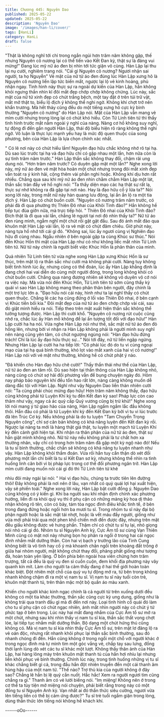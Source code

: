 ```yaml
---
title: Chương 445: Nguyên Dao
published: 2025-05-22
updated: 2025-05-22
description: 'Nguyên Dao'
image: '/images/han-li/cover/'
tags: [HanLi]
category: HanLi
draft: false
---
```


"Thật là không nghĩ tới chỉ trong ngắn ngủi hơn trăm năm không
gặp, thế nhưng Nguyên cô nương lại có thể tiến vào Kết Đan kỳ,
thật sự là đáng vui mừng!" Đang lúc mỹ nữ áo đen bị nhìn tới tức
giận vô cùng. Hàn Lập lại thu lại nụ cười, nghiêm trang nói.
"Cái gì Nguyên cô nương? Ngươi nhận sai người, ta họ Nguyễn"
Vẻ mặt của nữ tử áo đen đúng lúc Hàn Lập xưng hô là Nguyên cô
nương liền lập tức biến mất, ngược lại lộ vẻ kinh hoảng, phủ nhận
ngay.
Tình hình này thực sự ra ngoài dự kiến của Hàn Lập, hắn không
khỏi ngưng thần nhìn kĩ đôi mắt đẹp chớp chớp không chừng.
Lúc này, sắc mặt của nữ tử xinh đẹp có chút trắng bệch, một tay
đặt ở trên túi trữ vật, mắt mở thật to, biểu lộ địch ý không thể nghi
ngờ.
Không khí chợt trở nên khẩn trương.
Mà hết thảy cũng đều do một tiếng xưng hô cực kỳ bình thường
"Nguyên cô nương" do Hàn Lập nói.
Mặt của Hàn Lập vẫn mang vẻ mỉm cười nhưng trong lòng lại có
chút khó hiểu.
Còn Tử Linh tiên tử thì thấy tình hình trước mắt nằm ngoài ý nghĩ
của nàng.
Nàng cơ hồ không suy nghĩ, tự động đi đến gần người Hàn Lập,
thái độ biểu hiện rõ ràng không thể nghi ngờ.
Vô luận là thực lực mạnh yếu hay là mức độ quen thuộc của song
phương, bên của Hàn Lập là lựa chọn chính xác nhất.

" Có lẽ nơi này có chút hiểu lầm! Nguyên đạo hữu chắc không
nhớ rõ tại hạ. Dù sao lúc trước tại hạ và đạo hữu chỉ có gặp nhau
một lần, hơn nữa còn là sự tình trăm năm trước." Hàn Lập thần
sắc không thay đổi, chậm rãi ung dung nói. "Hơn trăm năm trước?
Có duyên gặp mặt một lần?"
Nghe xong lời này, mỹ nữ áo đen vẻ mặt hòa hoãn một chút
nhưng trong đôi mắt xinh đẹp vẫn toát ra ý kinh hãi, cộng thêm vài
phần nghi hoặc.
Không khí dịu hơn rất nhiều.
Chẳng qua sau khi mỹ nữ áo đen nhìn chằm chằm Hàn Lập một
lát, thần sắc tràn đầy vẻ hồ nghi nói:
"Ta thấy diện mạo các hạ thật sự rất lạ, thực sự nhớ không ra đã
gặp tại nơi nào. Hay là đạo hữu cố ý lừa ta?" Nói xong lời này,
trong mắt nữ này hàn quang lưu động, lại ẩn ẩn lộ ra một tia địch
ý.
Hàn Lập có chút buồn cười.
"Nguyên cô nương trăm năm trước, có phải đã đi qua phường thị
Thiên Đô nhai của Khôi Tinh đảo?" Hắn không hề tiếp tục đùa
giỡn nữa, mà trực tiếp hỏi.
" Thiên Đô nhai của Khôi Tinh đảo? Đích thật là đi qua vài lần,
chẳng lẽ ngươi tại nơi đó nhìn thấy ta?" Nữ tử áo đen rùng mình,
ngẫm nghĩ một chút rồi gật gật đầu. Sau đó ánh mắt đảo qua
khuôn mặt Hàn Lập vài lần, lộ ra vẻ mặt có chút đăm chiêu.
Giờ phút này, nàng tựa hồ nhớ tới cái gì đó.
"Không sai, lúc ấy ngươi cùng vị Nghiên đạo hữu đi cùng nhau.
Ngẫu nhiên ở bên ngoài gặp ta cùng Khúc sư thúc." Nói đến Khúc
Hồn thì mặt của Hàn Lập như có như không liếc mắt nhìn Tử Linh
tiên tử. Nữ tử này chính là người biết việc Khúc Hồn là phân thân
của mình.

Quả nhiên Tử Linh tiên tử vừa nghe xong Hàn Lập xưng Khúc
Hồn là sư thúc, trên mặt lộ ra thần sắc như cười mà không phải
cười. Nàng tuy không biết tình hình lúc ấy, nhưng cũng có thể
đoán, lúc ấy Hàn Lập khẳng định là đang chơi hai vai diễn do
cùng một người đóng, trong long không khỏi có chút buồn cười.
Chẳng qua nàng đương nhiên sẽ không vô duyên vô cớ nói ra
việc này.
Mà vừa nói đến Khúc Hồn, Tử Linh tiên tử sớm cũng thấy kỳ quái
vì sao Hàn Lập không mang theo phân thân bên người, đây chính
là một trợ lực lớn a.
"Đạo hữu nói cái này, hình như ta lại nghĩ thấy có chút quen
thuộc. Chẳng lẽ các hạ cũng đứng ở lối vào Thiên Đô nhai, ở bên
cạnh vị Khúc tiền bối kia." Đôi mắt đẹp của nữ tử áo đen chớp
chớp vài cái, sau đó giật mình hiểu ra nói.
Tiếp theo trên mặt xuất hiện thần sắc không thể tưởng tượng
được.
Hàn Lập thì cười khổ.
"Nguyên cô nương rút cuộc cũng nhớ ra, chắc lúc ấy Hàn mỗ
không để lại ấn tượng tốt đối với đạo hữu!" Hàn Lập cười ha ha
nói.
Vừa nghe Hàn Lập nói như thế, sắc mặt nữ tử áo đen đỏ hồng
lên, nhưng bởi vì nhận ra Hàn Lập không phải là người mình suy
nghĩ nên nàng cũng yên tâm, có chút ngượng ngùng nói:
"Hàn đạo hữu đừng trách! Chỉ là lúc ấy đạo hữu thực sự…" Nói
tới đây, nữ tử liền ngập ngừng.
Nhưng Hàn Lập lại cười ha ha tiếp lời:
"Có phải lúc đó do tu vi cùng ngoại mạo của tại hạ quá bình
thường, khó lọt vào mắt xanh của hai vị cô nương!" Hàn Lập nói
với vẻ mặt như thường, không hề có chút phật ý nào.

"Đã khiến cho Hàn đạo hữu chê cười!" Thấy thần thái như thế của
Hàn Lập, nữ tử áo đen an tâm rồi.
Dù sao hiện tại thần thông của Hàn Lập không nhỏ, nàng cũng có
chút sợ hãi đối phương vẫn để bụng chuyện ngày đó.
Hôm nay pháp bảo nguyên khí đều tổn hao rất lớn, nàng càng
không muốn dễ dàng đắc tội với Hàn Lập.
Nghĩ như vậy Nguyên Dao liền thản nhiên cười nói:
"Ta cũng phải chúc mừng đạo hữu! Hơn trăm năm không thấy,
đạo hữu cũng không phải từ Luyện Khí kỳ tu đến Kết đan kỳ sao!
Pháp lực còn cao thâm như vậy, ngay cả ác quỷ cấp Quỷ vương
cũng bị trừ khử!"
Nghe xong lời nói mang ý tứ giao hảo của nàng, Hàn Lập ngấm
ngầm lắc đầu không thôi.
Hắn đâu có phải là từ Luyện khí kỳ đến Kết Đan kỳ bởi vì tu vi lúc
trước đã lên Trúc Cơ kỳ. Nếu không phải là do tu luyện "Tam
Chuyển Trọng Nguyên công", chỉ sợ căn bản không có khả năng
luyện đến Kết đan kỳ rồi.
Ngược lại nàng ta mới là hàng thật giá thật, tu luyện một mạch từ
Luyện Khí kỳ đến cảnh giới hiện tại.
Khi nhận ra thân phận của nữ tử áo đen, thật sự hắn giật mình
không nhỏ.
Nữ tử này nếu không phải là tư chất hơn xa thường nhân, vậy chỉ
có trong hơn trăm năm đã gặp một kỳ ngộ nào đó! Nếu là tu sĩ
bình thường, chắc chắn sẽ không có khả năng tu luyện nhanh
như vậy. Hàn Lập không khỏi thầm đoán.
Vừa rồi hắn tuy cẩn thận dò xét đối phương một lần chỉ biết là tu
sĩ Kết Đan sơ kỳ, nhưng không thể nhìn ra tình huống linh căn bởi
vì bị pháp lực trong cơ thể đối phương ngăn trở.
Hàn Lập mỉm cười đang muốn nói cái gì đó thì Tử Linh tiên tử khẽ

nhíu đôi mày ngài lại nói:
" Hai vị đạo hữu, chúng ta trước tiên lên đường thôi! Đây không
phải là nơi nên ở lâu, vạn nhất có quỷ quái lợi hại xuất hiện, vậy
sẽ phiền toái."
Nghe xong lời này, Hàn Lập bật cười đồng ý.
Nguyên Dao cũng không có ý kiến gì.
Khi ba người sau khi nhận định chính xác phương hướng, liền đi
ra khỏi quỷ vụ thì ở phụ cận có những mảng kỳ hoa dị thảo nhận
không rõ tên, còn có bảy, tám tòa ngọc đình điêu khắc tinh tế, ở
bên trong đang đứng hoặc ngồi hơn ba mươi tu sĩ.
Trong nhóm tu sĩ này đại bộ phận người hoặc là sắc mặt tái nhợt,
hoặc là vết máu đầy người, giống như vừa mới phải trải qua một
phen khổ chiến mới đến được đây, nhưng trên mặt đều giấu
không được vẻ hưng phấn. Thậm chí có chút tu sĩ tụ lại, nhỏ
giọng nói nhỏ cái gì đó.
Nhóm tu sĩ Nguyên Anh kỳ, Cực Âm tổ sư cùng Vạn Thiên Minh
cũng có mặt nơi này nhưng bọn họ phân ra ngồi ở trong hai cái
ngọc đình nhắm mắt dưỡng thần.
Còn hai vị bạch y trưởng lão của Tinh Cung không biết là vô tình
hay cố ý mà khoanh chân ngồi trên khoảng đất trống ở giữa hai
nhóm người, mặt không chút thay đổi, phảng phất giống như
tượng đá, hoàn toàn yên lặng.
Ở bốn phía bên ngoài hoa viên chừng hơn trăm trượng, tất cả
đều là quỷ vụ đen sì cuồn cuộn, đem khối địa phương này vây
quanh kín mít. Làm cho người ta cảm thấy đang ở hai thế giới
hoàn toàn khác biệt.
Đột nhiên một chỗ của quỷ vụ tự động mở ra, từ bên trong không
nhanh không chậm đi ra một vị nam tu sĩ.
Vị nam tu sĩ này tuổi còn trẻ, khuôn mặt thanh tú, trên thân mặc
một bộ quần áo màu xanh.

Khiến cho người khác kinh ngạc chính là cả người từ trên xuống
dưới đều không có một tia khác thường, thần sắc cũng cực kỳ
ung dung, giống như là không trải qua tranh đấu gì mà đi đến nơi
này.
Loại tình hình cổ quái đó làm cho tu sĩ phụ cận có chút ngạc
nhiên, ánh mắt nhìn người này có chút ý tứ phức tạp ở bên trong.
Lúc này hai mắt đang nhắm của Cực Âm tổ sư mở ra một chút,
nhưng sau khi nhìn thấy vị nam tu sĩ kia, thần sắc thất vọng chợt
lóe, lại tiếp tục nhắm mắt dưỡng thần.
Bộ dạng một chút hứng thú cũng không có.
Mà vị nam tu sĩ kia nhìn thấy Cực Âm tổ sư, trên mặt lơ đãng lộ ra
vẻ oán độc, nhưng rất nhanh khôi phục lại thần sắc bình thường,
sau đó nhanh chóng đi đến.
Hắn cũng không ở trong ngồi một chỗ với người khác ở trong
ngọc đình mà tự mình tìm một góc vắng vẻ, chắp tay sau lưng,
đồng thời lạnh lùng dò xét các tu sĩ khác một lượt.
Không thấy thân ảnh của Hàn Lập, hai hàng lông mày trên khuôn
mặt thanh tú của hắn hơi nhíu lại nhưng liền khôi phục vẻ bình
thường.
Chính lúc này, trong tình huống những vị tu sĩ khác chẳng biết gì
cả, trong đầu hắn đột nhiên truyền đến một cái thanh âm hùng
hậu của một nam tử.
"Thế nào? Trợ thủ kia của người không ở đây sao? Chẳng lẽ hắn
bị lệ quỷ cắn nuốt. Hắc hắc! Xem ra người ngươi tìm cũng chẳng
ra gì." Thanh âm có vẻ lười biếng nói.
"Im miệng! Không nên ở trong cơ thể ta tùy tiện mở miệng nói
chuyện, phải biết rằng trong này có một đống tu sĩ Nguyên Anh
kỳ. Vạn nhất ai đó thần thức siêu cường, ngươi vừa lên tiếng liền
có thể bị cảm ứng được?" Tu sĩ trẻ tuổi ngầm giận trong lòng,
dùng thần thức lớn tiếng nói không hề khách khí.

------oOo------
